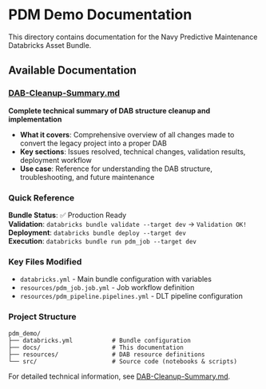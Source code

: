 # PDM Demo Documentation

This directory contains documentation for the Navy Predictive Maintenance Databricks Asset Bundle.

## Available Documentation

### [DAB-Cleanup-Summary.md](./DAB-Cleanup-Summary.md)
**Complete technical summary of DAB structure cleanup and implementation**

- **What it covers**: Comprehensive overview of all changes made to convert the legacy project into a proper DAB
- **Key sections**: Issues resolved, technical changes, validation results, deployment workflow
- **Use case**: Reference for understanding the DAB structure, troubleshooting, and future maintenance

### Quick Reference

**Bundle Status**: ✅ Production Ready  
**Validation**: `databricks bundle validate --target dev` → `Validation OK!`  
**Deployment**: `databricks bundle deploy --target dev`  
**Execution**: `databricks bundle run pdm_job --target dev`

### Key Files Modified
- `databricks.yml` - Main bundle configuration with variables
- `resources/pdm_job.job.yml` - Job workflow definition  
- `resources/pdm_pipeline.pipelines.yml` - DLT pipeline configuration

### Project Structure
```
pdm_demo/
├── databricks.yml           # Bundle configuration
├── docs/                    # This documentation
├── resources/               # DAB resource definitions
└── src/                     # Source code (notebooks & scripts)
```

For detailed technical information, see [DAB-Cleanup-Summary.md](./DAB-Cleanup-Summary.md).
